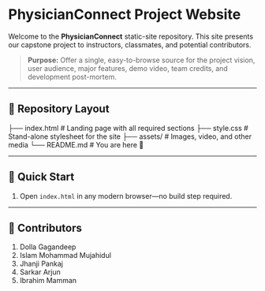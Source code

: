 # PhysicianConnect Project Website

Welcome to the **PhysicianConnect** static-site repository. This site presents our capstone project to instructors, classmates, and potential contributors.

> **Purpose:** Offer a single, easy-to-browse source for the project vision, user audience, major features, demo video, team credits, and development post-mortem.

---

## 📁 Repository Layout
├── index.html # Landing page with all required sections
├── style.css # Stand-alone stylesheet for the site
├── assets/ # Images, video, and other media
└── README.md # You are here 🙌

---

## 🚀 Quick Start

1. Open `index.html` in any modern browser—no build step required.  

---

## 🚀 Contributors

1. Dolla Gagandeep
2. Islam Mohammad Mujahidul
3. Jhanji Pankaj
4. Sarkar Arjun
5. Ibrahim Mamman